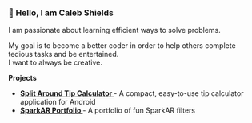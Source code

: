<h3>👋 Hello, I am Caleb Shields </h3>
<p>I am passionate about learning efficient ways to solve problems.</p>
<p>My goal is to become a better coder in order to help others complete tedious tasks and be entertained.</br>
I want to always be creative.</p>

<div> <strong>Projects</strong>
  <ul>
 <li> <strong> 
  <a href="https://play.google.com/store/apps/details?id=com.hansgook.calebshields.splitaroundtipcalculator&hl=en_US&gl=US" rel="nofollow">
  Split Around Tip Calculator </a></strong> - A compact, easy-to-use tip calculator application for Android
</li> 
  <li><strong>
   <a href="https://www.facebook.com/sparkarhub/portfolios/fb/calebshields/" rel="nofollow">SparkAR Portfolio </a></strong> - A portfolio of fun SparkAR filters
</li> 
  </ul>
  </div>
  
  
<!---
calebshields/calebshields is a ✨ special ✨ repository because its `README.md` (this file) appears on your GitHub profile.
You can click the Preview link to take a look at your changes.
--->
